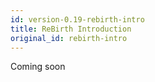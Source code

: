 ```yaml
---
id: version-0.19-rebirth-intro
title: ReBirth Introduction
original_id: rebirth-intro
---
```

Coming soon